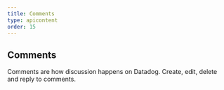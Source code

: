 ```yaml
---
title: Comments
type: apicontent
order: 15
---
```

## Comments
Comments are how discussion happens on Datadog. Create, edit, delete and reply to comments.
